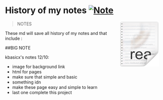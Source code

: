 
# History of my notes [![Note](https://cdn.jsdelivr.net/gh/sindresorhus/awesome@d7305f38d29fed78fa85652e3a63e154dd8e8829/media/badge.svg)](https://github.com/sindresorhus/awesome#readme)
> NOTES
> <img src="icon.png" align="right"/>

These md will save all history of my notes and that include :

##BIG NOTE

kbasicx's notes 
12/10:
- image for background link
- html for pages
- make sure that simple and basic
- something idn
- make these page easy and simple to learn
- last one complete this project



